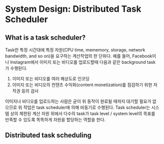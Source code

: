# System Design: Distributed Task Scheduler

## What is a task scheduler?
Task란 특정 시간대에 특정 자원(CPU time, mememory, storage, network bandwidth, and so on)을 요구하는 계산작업의 한 단위다.
예를 들어, Facebook이나 Instagram에서 이미지 또는 비디오를 업로드할때 다음과 같은 background task가 수행된다.

1. 이미지 또는 비디오를 여러 해상도로 인코딩
2. 이미지 또는 비디오의 컨텐츠 수익화(content monetization)를 점검하기 위한 저작권 등의 검사

이미지나 비디오를 업로드하는 사람은 굳이 위 동작이 완료될 때까지 대기할 필요가 없으므로 위 작업은 task scheduler에 의해 비동기로 수행된다.
Task scheduler는 시스템 상의 제한된 계산 자원 위에서 다수의 task가 task level / system level의 목표를 만족할 수 있도록 똑똑하게 자원을 할당하는 역할을 한다.

## Distributed task scheduling

